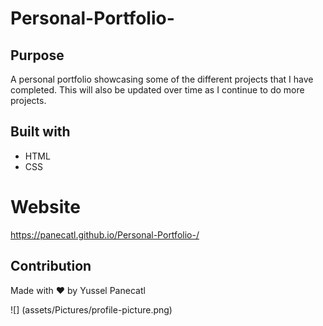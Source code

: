 # Personal-Portfolio-

## Purpose
A personal portfolio showcasing some of the different projects that I have completed. 
This will also be updated over time as I continue to do more projects.

## Built with
* HTML
* CSS 

# Website 
https://panecatl.github.io/Personal-Portfolio-/

## Contribution 
Made with ❤️ by Yussel Panecatl

![] (assets/Pictures/profile-picture.png)
